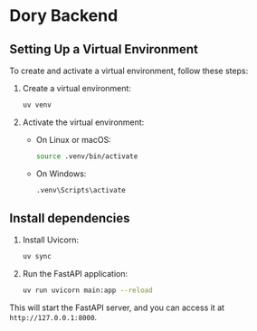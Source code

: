 # Dory Backend

## Setting Up a Virtual Environment

To create and activate a virtual environment, follow these steps:

1. Create a virtual environment:
    ```sh
    uv venv
    ```

2. Activate the virtual environment:
    - On Linux or macOS:
        ```sh
        source .venv/bin/activate
        ```
    - On Windows:
        ```sh
        .venv\Scripts\activate
        ```

## Install dependencies

1. Install Uvicorn:
    ```sh
    uv sync
    ```

2. Run the FastAPI application:
    ```sh
    uv run uvicorn main:app --reload
    ```

This will start the FastAPI server, and you can access it at `http://127.0.0.1:8000`.